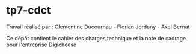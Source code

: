 # tp7-cdct
Travail réalisé par :    Clementine Ducournau - Florian Jordany - Axel Bernat 

Ce dépôt contient le cahier des charges technique et la note de cadrage pour l'entreprise Digicheese
